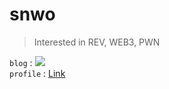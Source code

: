 # snwo
> Interested in REV, WEB3, PWN

`blog` : <a href="http://blog.solidity.kr" target="_blank"><img src="https://img.shields.io/badge/Blog-white?style=for-the-badge&logo=GitHub&logoColor=000000"/></a><br>
`profile`  : [Link](https://solidity.kr) 

